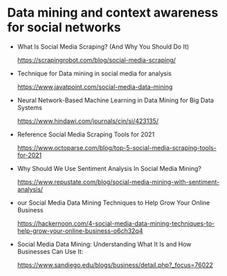 # Data mining and context awareness for social networks

- What Is Social Media Scraping? (And Why You Should Do It)
 
  https://scrapingrobot.com/blog/social-media-scraping/
- Technique for Data mining in social media for analysis

  https://www.javatpoint.com/social-media-data-mining
- Neural Network-Based Machine Learning in Data Mining for Big Data Systems

  https://www.hindawi.com/journals/cin/si/423135/
- Reference Social Media Scraping Tools for 2021

  https://www.octoparse.com/blog/top-5-social-media-scraping-tools-for-2021
- Why Should We Use Sentiment Analysis In Social Media Mining?

  https://www.repustate.com/blog/social-media-mining-with-sentiment-analysis/
- our Social Media Data Mining Techniques to Help Grow Your Online Business

  https://hackernoon.com/4-social-media-data-mining-techniques-to-help-grow-your-online-business-o6ch32q4
- Social Media Data Mining: Understanding What It Is and How Businesses Can Use It: 

  https://www.sandiego.edu/blogs/business/detail.php?_focus=76022

